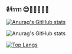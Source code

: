 ###  ดีจ้าาาา 😊🐱‍🏍🐱‍💻👋

[![Anurag's GitHub stats](https://github-readme-stats.vercel.app/api?username=pakawatkung)](https://github.com/anuraghazra/github-readme-stats)

![Anurag's GitHub stats](https://github-readme-stats.vercel.app/api?username=pakawatkung&show_icons=true&theme=synthwave) 


[![Top Langs](https://github-readme-stats.vercel.app/api/top-langs/?username=pakawatkung&layout=demo)](https://github.com/anuraghazra/github-readme-stats)


